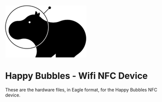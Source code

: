 ![Happy Bubbles Logo](../happy_bubbles_logo.png?raw=true)

# Happy Bubbles - Wifi NFC Device

These are the hardware files, in Eagle format, for the Happy Bubbles NFC device.
